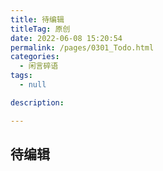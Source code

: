 ```yaml
---
title: 待编辑
titleTag: 原创
date: 2022-06-08 15:20:54
permalink: /pages/0301_Todo.html
categories: 
  - 闲言碎语
tags: 
  - null

description: 

---
```


## 待编辑
